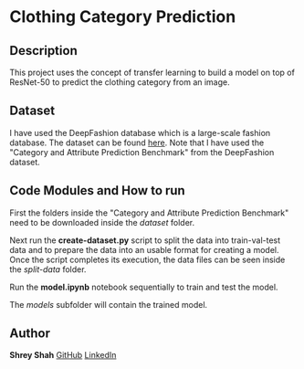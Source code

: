 # Clothing Category Prediction 

## Description
This project uses the concept of transfer learning to build a model on top of ResNet-50 to predict the clothing category from an image.

## Dataset
I have used the DeepFashion database which is a large-scale fashion database. The dataset can be found [here](http://mmlab.ie.cuhk.edu.hk/projects/DeepFashion.html). Note that I have used the "Category and Attribute Prediction Benchmark" from the DeepFashion dataset.

## Code Modules and How to run
First the folders inside the "Category and Attribute Prediction Benchmark" need to be downloaded inside the *dataset* folder.

Next run the **create-dataset.py** script to split the data into train-val-test data and to prepare the data into an usable format for creating a model. Once the script completes its execution, the data files can be seen inside the *split-data* folder.

Run the **model.ipynb** notebook sequentially to train and test the model.

The *models* subfolder will contain the trained model.

## Author
**Shrey Shah**
[GitHub](https://github.com/imshreyshah)
[LinkedIn](https://www.linkedin.com/in/imshreyshah/)

